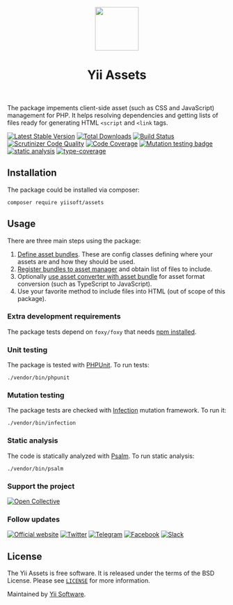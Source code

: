 <p align="center">
    <a href="https://github.com/yiisoft" target="_blank">
        <img src="https://yiisoft.github.io/docs/images/yii_logo.svg" height="100px">
    </a>
    <h1 align="center">Yii Assets</h1>
    <br>
</p>

The package impements client-side asset (such as CSS and JavaScript) management for PHP.
It helps resolving dependencies and getting lists of files ready for generating HTML `<script` and `<link` tags.

[![Latest Stable Version](https://poser.pugx.org/yiisoft/assets/v/stable.png)](https://packagist.org/packages/yiisoft/assets)
[![Total Downloads](https://poser.pugx.org/yiisoft/assets/downloads.png)](https://packagist.org/packages/yiisoft/assets)
[![Build Status](https://github.com/yiisoft/assets/workflows/build/badge.svg)](https://github.com/yiisoft/assets/actions)
[![Scrutinizer Code Quality](https://scrutinizer-ci.com/g/yiisoft/assets/badges/quality-score.png?b=master)](https://scrutinizer-ci.com/g/yiisoft/assets/?branch=master)
[![Code Coverage](https://scrutinizer-ci.com/g/yiisoft/assets/badges/coverage.png?b=master)](https://scrutinizer-ci.com/g/yiisoft/assets/?branch=master)
[![Mutation testing badge](https://img.shields.io/endpoint?style=flat&url=https%3A%2F%2Fbadge-api.stryker-mutator.io%2Fgithub.com%2Fyiisoft%2Fassets%2Fmaster)](https://dashboard.stryker-mutator.io/reports/github.com/yiisoft/assets/master)
[![static analysis](https://github.com/yiisoft/assets/workflows/static%20analysis/badge.svg)](https://github.com/yiisoft/assets/actions?query=workflow%3A%22static+analysis%22)
[![type-coverage](https://shepherd.dev/github/yiisoft/assets/coverage.svg)](https://shepherd.dev/github/yiisoft/assets)


## Installation

The package could be installed via composer:

```
composer require yiisoft/assets
```

## Usage

There are three main steps using the package:

1. [Define asset bundles](docs/asset-bundles.md). These are config classes defining where your assets
   are and how they should be used.
2. [Register bundles to asset manager](docs/asset-manager.md) and obtain list of files to include.
3. Optionally [use asset converter with asset bundle](docs/asset-converter.md) for asset format conversion (such as TypeScript to JavaScript).
4. Use your favorite method to include files into HTML (out of scope of this package). 

### Extra development requirements

The package tests depend on `foxy/foxy` that needs [npm installed](https://nodejs.org/en/).

### Unit testing

The package is tested with [PHPUnit](https://phpunit.de/). To run tests:

```shell
./vendor/bin/phpunit
```

### Mutation testing

The package tests are checked with [Infection](https://infection.github.io/) mutation framework. To run it:

```shell
./vendor/bin/infection
```

### Static analysis

The code is statically analyzed with [Psalm](https://psalm.dev/). To run static analysis:

```shell
./vendor/bin/psalm
```

### Support the project

[![Open Collective](https://img.shields.io/badge/Open%20Collective-sponsor-7eadf1?logo=open%20collective&logoColor=7eadf1&labelColor=555555)](https://opencollective.com/yiisoft)

### Follow updates

[![Official website](https://img.shields.io/badge/Powered_by-Yii_Framework-green.svg?style=flat)](https://www.yiiframework.com/)
[![Twitter](https://img.shields.io/badge/twitter-follow-1DA1F2?logo=twitter&logoColor=1DA1F2&labelColor=555555?style=flat)](https://twitter.com/yiiframework)
[![Telegram](https://img.shields.io/badge/telegram-join-1DA1F2?style=flat&logo=telegram)](https://t.me/yii3en)
[![Facebook](https://img.shields.io/badge/facebook-join-1DA1F2?style=flat&logo=facebook&logoColor=ffffff)](https://www.facebook.com/groups/yiitalk)
[![Slack](https://img.shields.io/badge/slack-join-1DA1F2?style=flat&logo=slack)](https://yiiframework.com/go/slack)

## License

The Yii Assets is free software. It is released under the terms of the BSD License.
Please see [`LICENSE`](./LICENSE.md) for more information.

Maintained by [Yii Software](https://www.yiiframework.com/).
